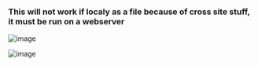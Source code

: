 ### This will not work if localy as a file because of cross site stuff, it must be run on a webserver

![image](https://github.com/user-attachments/assets/fa62929e-3077-4646-b786-a2d910e17a6a)

![image](https://github.com/user-attachments/assets/426acdb2-5146-4d04-a0c8-56f640c02186)
